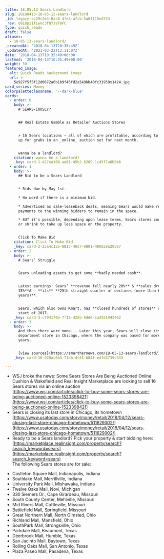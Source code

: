 ```yaml
---
title: 18.05.13 Sears Landlord
slug: 20180413-18-05-13-sears-landlord
_id: legacy-cc29c2e4-8ac8-4fe5-afcb-5a0f115ed733
_rev: O8E8pz1fLwnc3fN7JVF0FC
type: quick_reads
draft: false
aliases:
  - 18-05-13-sears-landlord/
_createdAt: '2018-04-13T10:35:49Z'
_updatedAt: '2021-03-22T13:11:07Z'
date: '2018-04-13T10:35:49+00:00'
lastmod: '2018-04-13T10:35:49+00:00'
weight: 50
featured_image:
  alt: Quick Reads background image
  url: >-
    5e927f5f5f12d0072a6b1b9f45fd2a549bb40fc31950x1424.jpg
card_series: Money
colorpaletteclassname: '--dark-blue'
cards:
  - order: 0
    body: >-
      # SEARS-IOUSLY?


      ## Real Estate Gamble as Retailer Auctions Stores


      > 16 Sears locations – all of which are profitable, according to WSJ – are
      up for grabs in an _online_ auction set for next month.


      wanna be a landlord?
    citation: wanna be a landlord?
    _key: card-1-d27ea188-ae81-49b2-8289-1c45f7a6b046
  - order: 1
    body: >-
      ## Bid to be a Sears Landlord


      * Bids due by May 1st.

      * No word if there is a minimum bid.

      * Advertised as sale-leaseback deals, meaning Sears would make rent
      payments to the winning bidders to remain in the space.

      * BUT it’s possible, depending upon lease terms, Sears stores could close
      or shrink to take up less space on the property.


      Click To Make Bid
    citation: Click To Make Bid
    _key: card-2-25a4c155-881c-48d7-9801-490658a29567
  - order: 2
    body: >-
      # Sears’ Struggle


      Sears unloading assets to get some **badly needed cash**.


      Latest earnings: Sears’ **revenue fell nearly 28%** & **sales dropped
      15%**A – **its** **25th straight quarter of declines (more than 6
      years)**.


      Sears, which also owns Kmart, has **closed hundreds of stores** since the
      start of 2017.
    _key: card-3-c7041f6b-7f15-426b-8dd0-ca4551943462
  - order: 3
    body: >-
      And then there were none... Later this year, Sears will close its last
      department store in Chicago, where the company was based for more than 100
      years.


      [view sources](https://smarthernews.com/18-05-13-sears-landlord/)
    _key: card-10-928ac6a3-71db-4c41-b84f-edfd3739c333

---
```

* WSJ broke the news: Some Sears Stores Are Being Auctioned Online  
Cushion & Wakefield and Real Insight Marketplace are looking to sell 16 Sears stores via an online auction  
[https://www.wsj.com/articles/click-to-buy-some-sears-stores-are-being-auctioned-online-1523398421](https://www.wsj.com/articles/click-to-buy-some-sears-stores-are-being-auctioned-online-1523398421)
* Sears is closing its last store in Chicago, its hometown  
[https://www.usatoday.com/story/money/retail/2018/04/12/sears-closing-last-store-chicago-hometown/511829002/](https://www.usatoday.com/story/money/retail/2018/04/12/sears-closing-last-store-chicago-hometown/511829002/)
* Ready to be a Sears landlord? Pick your property & start bidding here:  
[https://marketplace.realinsight.com/property/search?search_keyword=sears](https://marketplace.realinsight.com/property/search?search_keyword=sears)  
The following Sears stores are for sale:

> 

* Castleton Square Mall, Indianapolis, Indiana
* Southlake Mall, Merrillville, Indiana
* University Park Mall, Mishawaka, Indiana
* Twelve Oaks Mall, Novi, Michigan
* 330 Siemers Dr., Cape Girardeau, Missouri
* South County Center, Mehlville, Missouri
* Mid Rivers Mall, Cottleville, Missouri
* Battlefield Mall, Springfield, Missouri
* Great Northern Mall, North Olmsted, Ohio
* Richland Mall, Mansfield, Ohio
* SouthPark Mall, Strongsville, Ohio
* Parkdale Mall, Beaumont, Texas
* Deerbrook Mall, Humble, Texas
* San Jacinto Mall, Baytown, Texas
* Rolling Oaks Mall, San Antonio, Texas
* Plaza Paseo Mall, Pasadena, Texas